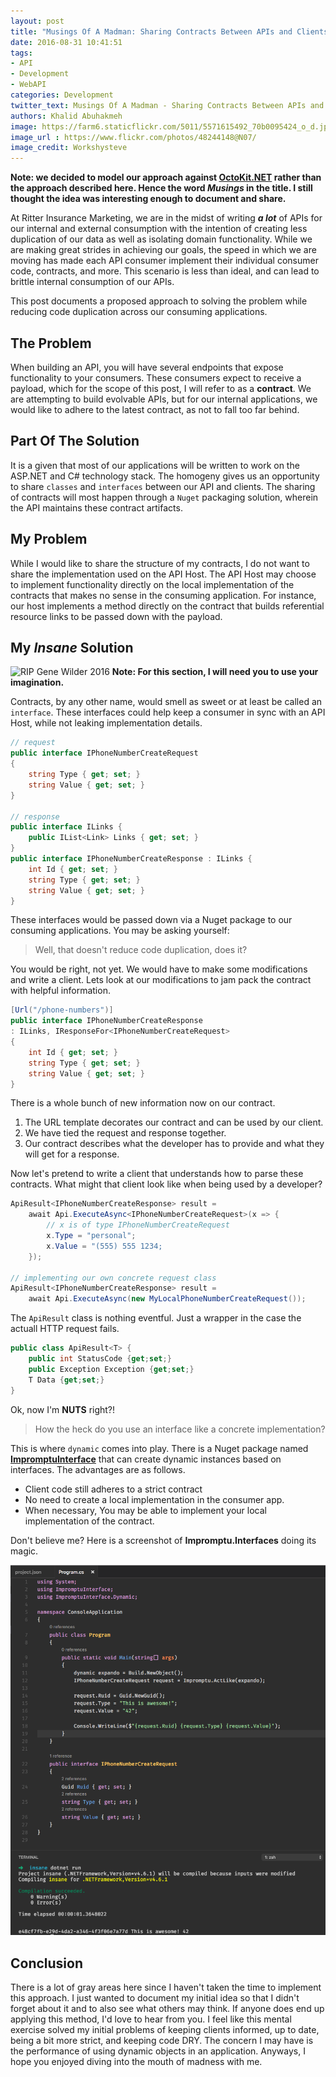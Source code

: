 ```yaml
---
layout: post
title: "Musings Of A Madman: Sharing Contracts Between APIs and Clients"
date: 2016-08-31 10:41:51
tags: 
- API
- Development
- WebAPI
categories: Development
twitter_text: Musings Of A Madman - Sharing Contracts Between APIs and Clients
authors: Khalid Abuhakmeh
image: https://farm6.staticflickr.com/5011/5571615492_70b0095424_o_d.jpg
image_url : https://www.flickr.com/photos/48244148@N07/
image_credit: Workshysteve
---
```


**Note: we decided to model our approach against [OctoKit.NET](https://github.com/octokit/octokit.net) rather than the approach described here. Hence the word *Musings* in the title. I still thought the idea was interesting enough to document and share.**

At Ritter Insurance Marketing, we are in the midst of writing ***a lot*** of APIs for our internal and external consumption with the intention of creating less duplication of our data as well as isolating domain functionality. While we are making great strides in achieving our goals, the speed in which we are moving has made each API consumer implement their individual consumer code, contracts, and more. This scenario is less than ideal, and can lead to brittle internal consumption of our APIs.

This post documents a proposed approach to solving the problem while reducing code duplication across our consuming applications.

## The Problem

When building an API, you will have several endpoints that expose functionality to your consumers. These consumers expect to receive a payload, which for the scope of this post, I will refer to as a **contract**. We are attempting to build evolvable APIs, but for our internal applications, we would like to adhere to the latest contract, as not to fall too far behind.

## Part Of The Solution

It is a given that most of our applications will be written to work on the ASP.NET and C# technology stack. The homogeny gives us an opportunity to share `classes` and `interfaces` between our API and clients. The sharing of contracts will most happen through a `Nuget` packaging solution, wherein the API maintains these contract artifacts.

## My Problem

While I would like to share the structure of my contracts, I do not want to share the implementation used on the API Host. The API Host may choose to implement functionality directly on the local implementation of the contracts that makes no sense in the consuming application. For instance, our host implements a method directly on the contract that builds referential resource links to be passed down with the payload.

## My *Insane* Solution

![RIP Gene Wilder 2016](http://i.giphy.com/eLAHxY9cYXdO8.gif)
**Note: For this section, I will need you to use your imagination.**

Contracts, by any other name, would smell as sweet or at least be called an `interface`. These interfaces could help keep a consumer in sync with an API Host, while not leaking implementation details.

```csharp
// request
public interface IPhoneNumberCreateRequest
{
    string Type { get; set; }    
    string Value { get; set; }
}

// response
public interface ILinks {
    public IList<Link> Links { get; set; } 
}
public interface IPhoneNumberCreateResponse : ILinks {
    int Id { get; set; }
    string Type { get; set; }
    string Value { get; set; }
}
```

These interfaces would be passed down via a Nuget package to our consuming applications. You may be asking yourself:

> Well, that doesn't reduce code duplication, does it?

You would be right, not yet. We would have to make some modifications and write a client. Lets look at our modifications to jam pack the contract with helpful information.

```csharp
[Url("/phone-numbers")]
public interface IPhoneNumberCreateResponse 
: ILinks, IResponseFor<IPhoneNumberCreateRequest>
{
    int Id { get; set; }
    string Type { get; set; }
    string Value { get; set; }
}
```

There is a whole bunch of new information now on our contract.

1. The URL template decorates our contract and can be used by our client.
2. We have tied the request and response together.
3. Our contract describes what the developer has to provide and what they will get for a response.

Now let's pretend to write a client that understands how to parse these contracts. What might that client look like when being used by a developer?

```csharp
ApiResult<IPhoneNumberCreateResponse> result = 
    await Api.ExecuteAsync<IPhoneNumberCreateRequest>(x => {
        // x is of type IPhoneNumberCreateRequest
        x.Type = "personal";
        x.Value = "(555) 555 1234;
    });

// implementing our own concrete request class
ApiResult<IPhoneNumberCreateResponse> result =
    await Api.ExecuteAsync(new MyLocalPhoneNumberCreateRequest());
```

The `ApiResult` class is nothing eventful. Just a wrapper in the case the actuall HTTP request fails.

```csharp
public class ApiResult<T> {
    public int StatusCode {get;set;}
    public Exception Exception {get;set;}
    T Data {get;set;}
}
```

Ok, now I'm **NUTS** right?!

> How the heck do you use an interface like a concrete implementation?

This is where `dynamic` comes into play. There is a Nuget package named **[ImpromptuInterface](https://www.nuget.org/packages/ImpromptuInterface/)** that can create dynamic instances based on interfaces. The advantages are as follows.

- Client code still adheres to a strict contract
- No need to create a local implementation in the consumer app.
- When necessary, You may be able to implement your local implementation of the contract.

Don't believe me? Here is a screenshot of **Impromptu.Interfaces** doing its magic.

![Impromptu Interfaces working](./images/impromptu-interfaces-working.png)

## Conclusion

There is a lot of gray areas here since I haven't taken the time to implement this approach. I just wanted to document my initial idea so that I didn't forget about it and to also see what others may think. If anyone does end up applying this method, I'd love to hear from you. I feel like this mental exercise solved my initial problems of keeping clients informed, up to date, being a bit more strict, and keeping code DRY. The concern I may have is the performance of using dynamic objects in an application. Anyways, I hope you enjoyed diving into the mouth of madness with me.



